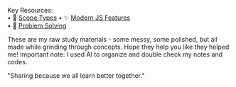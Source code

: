 Key Resources:  
• 📝 [Scope Types](https://github.com/hshamsadd/HackYourFtutre-Notes/blob/main/Week-3/1-Scope/1-%20Types%20of%20Scopes%20in%20JS.md) 
• ✨ [Modern JS Features](https://github.com/hshamsadd/HackYourFtutre-Notes/blob/main/Week-3/2-Modern-JS/1-%20A%20Beginner's%20Guide%20to%20Modern%20JavaScript%20Features.md)  
• 🧩 [Problem Solving](https://github.com/hshamsadd/HackYourFtutre-Notes/blob/main/Week-3/3-%20Problem%20Solving/1-%20Problem%20Solving.md)

These are my raw study materials - some messy, some polished, but all made while grinding through concepts. Hope they help you like they helped me!
Important note: I used AI to organize and double check my notes and codes.

"Sharing because we all learn better together."
